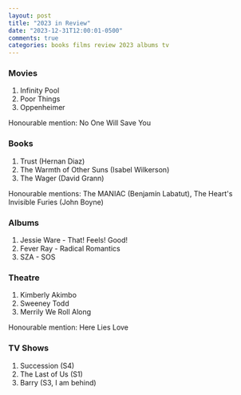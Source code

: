 ```yaml
---
layout: post
title: "2023 in Review"
date: "2023-12-31T12:00:01-0500"
comments: true
categories: books films review 2023 albums tv
---
```



### Movies
1. Infinity Pool
2. Poor Things
3. Oppenheimer

Honourable mention:  No One Will Save You

### Books
1. Trust (Hernan Diaz)
2. The Warmth of Other Suns (Isabel Wilkerson)
3. The Wager (David Grann)

Honourable mentions: The MANIAC (Benjamín Labatut), The Heart's Invisible Furies (John Boyne)

### Albums
1. Jessie Ware - That! Feels! Good!
2. Fever Ray - Radical Romantics
3. SZA - SOS

### Theatre
1. Kimberly Akimbo
2. Sweeney Todd
3. Merrily We Roll Along

Honourable mention: Here Lies Love

### TV Shows
1. Succession (S4)
2. The Last of Us (S1)
3. Barry (S3, I am behind)
